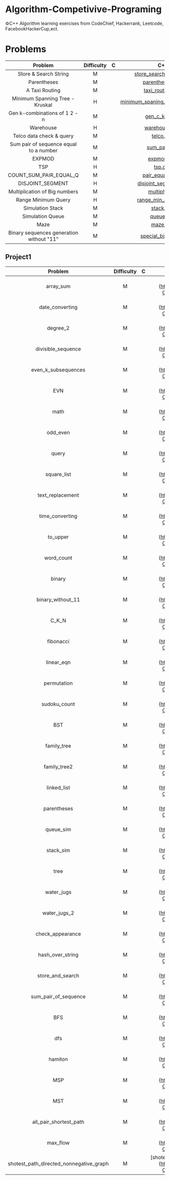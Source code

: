 # Algorithm-Competivive-Programing
⚙️C++ Algorithm learning exercises from CodeChief, Hackerrank, Leetcode, FacebookHackerCup,ect. </br>
# Problems
| Problem | Difficulty | C | C++ | 
| :---: | :---: | :---: | :---: |
| Store & Search String | M | | [store_search_string.cpp](https://github.com/da0ran9e/Algorithm-Competivive-Programing/blob/main/OpenERP/store_search_string.cpp) | 
| Parentheses | M | | [parentheses.cpp](https://github.com/da0ran9e/Algorithm-Competivive-Programing/blob/main/OpenERP/parentheses.cpp) |
| A Taxi Routing | M | | [taxi_routing.cpp](https://github.com/da0ran9e/Algorithm-Competivive-Programing/blob/main/OpenERP/taxi_routing.cpp) |
| Minimum Spanning Tree - Kruskal | H | | [minimum_spaning_tree_kruskal.cpp](https://github.com/da0ran9e/Algorithm-Competivive-Programing/blob/main/OpenERP/minimum_spaning_tree_kruskal.cpp) |
| Gen k-combinations of 1 2 - n | M | | [gen_c_k_n.cpp](https://github.com/da0ran9e/Algorithm-Competivive-Programing/blob/main/OpenERP/gen_c_k_n.cpp) |
| Warehouse | H | | [warehouse.cpp](https://github.com/da0ran9e/Algorithm-Competivive-Programing/blob/main/OpenERP/warehouse.cpp) |
| Telco data check & query | M | | [telco.cpp](https://github.com/da0ran9e/Algorithm-Competivive-Programing/blob/main/OpenERP/telco.cpp) |
| Sum pair of sequence equal to a number | M | | [sum_pair.cpp](https://github.com/da0ran9e/Algorithm-Competivive-Programing/blob/main/OpenERP/sum_pair.cpp) | 
| EXPMOD | M | | [expmod.cpp](https://github.com/da0ran9e/Algorithm-Competivive-Programing/blob/main/OpenERP/expmod.cpp) | 
| TSP | H | | [tsp.cpp](https://github.com/da0ran9e/Algorithm-Competivive-Programing/blob/main/OpenERP/tsp.cpp) | 
| COUNT_SUM_PAIR_EQUAL_Q | M | | [pair_equal_q.cpp](https://github.com/da0ran9e/Algorithm-Competivive-Programing/blob/main/OpenERP/pair_equal_q.cpp) | 
| DISJOINT_SEGMENT | H | | [disjoint_segment.cpp](https://github.com/da0ran9e/Algorithm-Competivive-Programing/blob/main/OpenERP/disjoint_segment.cpp) |
| Multiplication of Big numbers | M | | [multiply.cpp](https://github.com/da0ran9e/Algorithm-Competivive-Programing/blob/main/OpenERP/multiply.cpp) |
| Range Minimum Query | H | | [range_min_query.cpp](https://github.com/da0ran9e/Algorithm-Competivive-Programing/blob/main/OpenERP/range_min_query.cpp) |
| Simulation Stack | M | | [stack.cpp](https://github.com/da0ran9e/Algorithm-Competivive-Programing/blob/main/OpenERP/stack.cpp) |
| Simulation Queue | M | | [queue.cpp](https://github.com/da0ran9e/Algorithm-Competivive-Programing/blob/main/OpenERP/queue.cpp) |
| Maze | M | | [maze.cpp](https://github.com/da0ran9e/Algorithm-Competivive-Programing/blob/main/OpenERP/maze.cpp) |
| Binary sequences generation without "11" | M | | [special_binary.cpp](https://github.com/da0ran9e/Algorithm-Competivive-Programing/blob/main/OpenERP/special_binary.cpp) |

## Project1

| Problem | Difficulty | C | C++ | 
| :---: | :---: | :---: | :---: |
| array_sum | M | | [array_sum.cpp] (https://github.com/da0ran9e/Algorithm-Competivive-Programing/blob/main/ )|
| date_converting | M | | [date_converting.cpp] (https://github.com/da0ran9e/Algorithm-Competivive-Programing/blob/main/ )|
| degree_2 | M | | [degree_2.cpp] (https://github.com/da0ran9e/Algorithm-Competivive-Programing/blob/main/ )|
| divisible_sequence | M | | [divisible_sequence.cpp] (https://github.com/da0ran9e/Algorithm-Competivive-Programing/blob/main/ )|
| even_k_subsequences | M | | [even_k_subsequences.cpp] (https://github.com/da0ran9e/Algorithm-Competivive-Programing/blob/main/ )|
| EVN | M | | [EVN.cpp] (https://github.com/da0ran9e/Algorithm-Competivive-Programing/blob/main/ )|
| math | M | | [math.cpp] (https://github.com/da0ran9e/Algorithm-Competivive-Programing/blob/main/ )|
| odd_even | M | | [odd_even.cpp] (https://github.com/da0ran9e/Algorithm-Competivive-Programing/blob/main/ )|
| query | M | | [query.cpp] (https://github.com/da0ran9e/Algorithm-Competivive-Programing/blob/main/ )|
| square_list | M | | [square_list.cpp] (https://github.com/da0ran9e/Algorithm-Competivive-Programing/blob/main/ )|
| text_replacement | M | | [text_replacement.cpp] (https://github.com/da0ran9e/Algorithm-Competivive-Programing/blob/main/ )|
| time_converting | M | | [time_converting.cpp] (https://github.com/da0ran9e/Algorithm-Competivive-Programing/blob/main/ )|
| to_upper | M | | [to_upper.cpp] (https://github.com/da0ran9e/Algorithm-Competivive-Programing/blob/main/ )|
| word_count | M | | [word_count.cpp] (https://github.com/da0ran9e/Algorithm-Competivive-Programing/blob/main/ )|
| binary | M | | [binary.cpp] (https://github.com/da0ran9e/Algorithm-Competivive-Programing/blob/main/ )|
| binary_without_11 | M | | [binary_without_11.cpp] (https://github.com/da0ran9e/Algorithm-Competivive-Programing/blob/main/ )|
| C_K_N | M | | [C_K_N.cpp] (https://github.com/da0ran9e/Algorithm-Competivive-Programing/blob/main/ )|
| fibonacci | M | | [fibonacci.cpp] (https://github.com/da0ran9e/Algorithm-Competivive-Programing/blob/main/ )|
| linear_eqn | M | | [linear_eqn.cpp] (https://github.com/da0ran9e/Algorithm-Competivive-Programing/blob/main/ )|
| permutation | M | | [permutation.cpp] (https://github.com/da0ran9e/Algorithm-Competivive-Programing/blob/main/ )|
| sudoku_count | M | | [sudoku_count.cpp] (https://github.com/da0ran9e/Algorithm-Competivive-Programing/blob/main/ )|
| BST | M | | [BST.cpp] (https://github.com/da0ran9e/Algorithm-Competivive-Programing/blob/main/ )|
| family_tree | M | | [family_tree.cpp] (https://github.com/da0ran9e/Algorithm-Competivive-Programing/blob/main/ )|
| family_tree2 | M | | [family_tree2.cpp] (https://github.com/da0ran9e/Algorithm-Competivive-Programing/blob/main/ )|
| linked_list | M | | [linked_list.cpp] (https://github.com/da0ran9e/Algorithm-Competivive-Programing/blob/main/ )|
| parentheses | M | | [parentheses.cpp] (https://github.com/da0ran9e/Algorithm-Competivive-Programing/blob/main/ )|
| queue_sim | M | | [queue_sim.cpp] (https://github.com/da0ran9e/Algorithm-Competivive-Programing/blob/main/ )|
| stack_sim | M | | [stack_sim.cpp] (https://github.com/da0ran9e/Algorithm-Competivive-Programing/blob/main/ )|
| tree | M | | [tree.cpp] (https://github.com/da0ran9e/Algorithm-Competivive-Programing/blob/main/ )|
| water_jugs | M | | [water_jugs.cpp] (https://github.com/da0ran9e/Algorithm-Competivive-Programing/blob/main/ )|
| water_jugs_2 | M | | [water_jugs_2.cpp] (https://github.com/da0ran9e/Algorithm-Competivive-Programing/blob/main/ )|
| check_appearance | M | | [check_appearance.cpp] (https://github.com/da0ran9e/Algorithm-Competivive-Programing/blob/main/ )|
| hash_over_string | M | | [hash_over_string.cpp] (https://github.com/da0ran9e/Algorithm-Competivive-Programing/blob/main/ )|
| store_and_search | M | | [store_and_search.cpp] (https://github.com/da0ran9e/Algorithm-Competivive-Programing/blob/main/ )|
| sum_pair_of_sequence | M | | [sum_pair_of_sequence.cpp] (https://github.com/da0ran9e/Algorithm-Competivive-Programing/blob/main/ )|
| BFS | M | | [BFS.cpp] (https://github.com/da0ran9e/Algorithm-Competivive-Programing/blob/main/ )|
| dfs | M | | [dfs.cpp] (https://github.com/da0ran9e/Algorithm-Competivive-Programing/blob/main/ )|
| hamiton | M | | [hamiton.cpp] (https://github.com/da0ran9e/Algorithm-Competivive-Programing/blob/main/ )|
| MSP | M | | [MSP.cpp] (https://github.com/da0ran9e/Algorithm-Competivive-Programing/blob/main/ )|
| MST | M | | [MST.cpp] (https://github.com/da0ran9e/Algorithm-Competivive-Programing/blob/main/ )|
| all_pair_shortest_path | M | | [all_pair_shortest_path.cpp] (https://github.com/da0ran9e/Algorithm-Competivive-Programing/blob/main/ )|
| max_flow | M | | [max_flow.cpp] (https://github.com/da0ran9e/Algorithm-Competivive-Programing/blob/main/ )|
| shotest_path_directed_nonnegative_graph | M | | [shotest_path_directed_nonnegative_graph.cpp] (https://github.com/da0ran9e/Algorithm-Competivive-Programing/blob/main/ )|